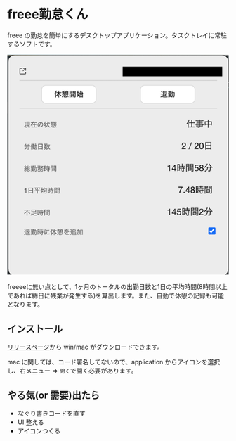# freee勤怠くん

freee の勤怠を簡単にするデスクトップアプリケーション。タスクトレイに常駐するソフトです。

![](./media/screen.png)

freeeeに無い点として、1ヶ月のトータルの出勤日数と1日の平均時間(8時間以上であれば締日に残業が発生する)を算出します。また、自動で休憩の記録も可能となります。

## インストール

[リリースページ](https://github.com/hiroppy/freee-kintai-kun/releases)から win/mac がダウンロードできます。

mac に関しては、コード署名してないので、application からアイコンを選択し、右メニュー => `開く`で開く必要があります。

## やる気(or 需要)出たら

- なぐり書きコードを直す
- UI 整える
- アイコンつくる
